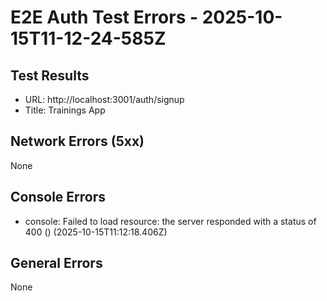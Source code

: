 # E2E Auth Test Errors - 2025-10-15T11-12-24-585Z

## Test Results
- URL: http://localhost:3001/auth/signup
- Title: Trainings App

## Network Errors (5xx)
None

## Console Errors
- console: Failed to load resource: the server responded with a status of 400 () (2025-10-15T11:12:18.406Z)

## General Errors
None

